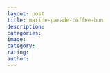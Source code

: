 ```yaml
---
layout: post
title: marine-parade-coffee-bun
description:
categories:
image:
category:
rating:
author:
---
```


